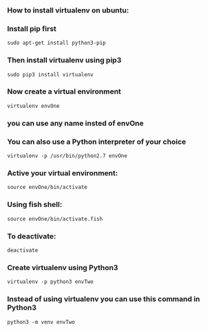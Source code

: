 ### How to install virtualenv on ubuntu:

### Install **pip** first

    sudo apt-get install python3-pip

### Then install **virtualenv** using pip3

    sudo pip3 install virtualenv 

### Now create a virtual environment 

    virtualenv envOne 

### you can use any name insted of **envOne**

### You can also use a Python interpreter of your choice

    virtualenv -p /usr/bin/python2.7 envOne
  
### Active your virtual environment:    
    
    source envOne/bin/activate
    
### Using fish shell:    
    
    source envOne/bin/activate.fish

### To deactivate:

    deactivate

### Create virtualenv using Python3
    virtualenv -p python3 envTwo

### Instead of using virtualenv you can use this command in Python3
    python3 -m venv envTwo
